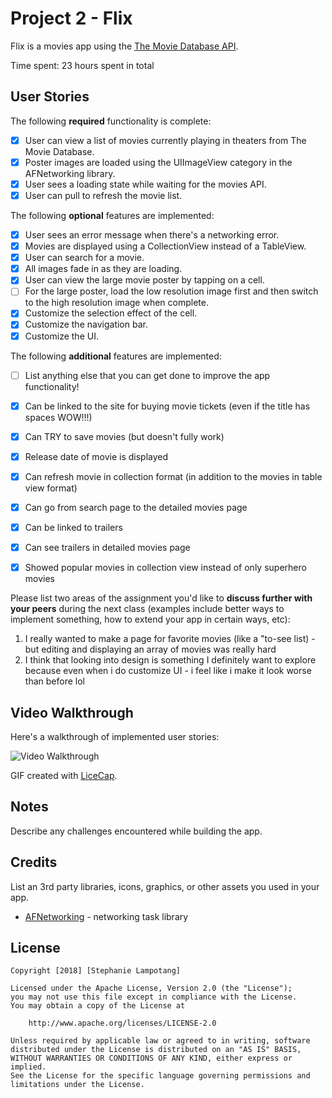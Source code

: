 # Project 2 - Flix

Flix is a movies app using the [The Movie Database API](http://docs.themoviedb.apiary.io/#).

Time spent: 23 hours spent in total

## User Stories

The following **required** functionality is complete:

- [x] User can view a list of movies currently playing in theaters from The Movie Database.
- [x] Poster images are loaded using the UIImageView category in the AFNetworking library.
- [x] User sees a loading state while waiting for the movies API.
- [x] User can pull to refresh the movie list.

The following **optional** features are implemented:

- [x] User sees an error message when there's a networking error.
- [x] Movies are displayed using a CollectionView instead of a TableView.
- [x] User can search for a movie.
- [x] All images fade in as they are loading.
- [x] User can view the large movie poster by tapping on a cell.
- [ ] For the large poster, load the low resolution image first and then switch to the high resolution image when complete.
- [x] Customize the selection effect of the cell.
- [x] Customize the navigation bar.
- [x] Customize the UI.

The following **additional** features are implemented:

- [ ] List anything else that you can get done to improve the app functionality!
- [x] Can be linked to the site for buying movie tickets (even if the title has spaces WOW!!!)
- [x] Can TRY to save movies (but doesn't fully work)
- [x] Release date of movie is displayed
- [x] Can refresh movie in collection format (in addition to the movies in table view format)
- [x] Can go from search page to the detailed movies page
- [x] Can be linked to trailers
- [x] Can see trailers in detailed movies page
- [x] Showed popular movies in collection view instead of only superhero movies


Please list two areas of the assignment you'd like to **discuss further with your peers** during the next class (examples include better ways to implement something, how to extend your app in certain ways, etc):

1. I really wanted to make a page for favorite movies (like a "to-see list) - but editing and displaying an array of movies was really hard
2. I think that looking into design is something I definitely want to explore because even when i do customize UI - i feel like i make it look worse than before lol

## Video Walkthrough

Here's a walkthrough of implemented user stories:

<img src='http://i.imgur.com/link/to/your/gif/file.gif' title='Video Walkthrough' width='' alt='Video Walkthrough' />

GIF created with [LiceCap](http://www.cockos.com/licecap/).

## Notes

Describe any challenges encountered while building the app.

## Credits

List an 3rd party libraries, icons, graphics, or other assets you used in your app.

- [AFNetworking](https://github.com/AFNetworking/AFNetworking) - networking task library

## License

    Copyright [2018] [Stephanie Lampotang]

    Licensed under the Apache License, Version 2.0 (the "License");
    you may not use this file except in compliance with the License.
    You may obtain a copy of the License at

        http://www.apache.org/licenses/LICENSE-2.0

    Unless required by applicable law or agreed to in writing, software
    distributed under the License is distributed on an "AS IS" BASIS,
    WITHOUT WARRANTIES OR CONDITIONS OF ANY KIND, either express or implied.
    See the License for the specific language governing permissions and
    limitations under the License.

